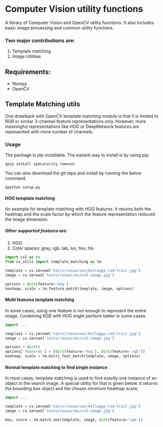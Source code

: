Computer Vision utility functions
=================================
A library of Computer Vision and OpenCV utility functions. It also includes basic image processing and common utility functions.

### Two major contributions are:
1. Template matching
2. Image Utilities

## Requirements:
- Numpy
- OpenCV

## Template Matching utils
One drawback with OpenCV template matching module is that it is limited to RGB or similar 3-channel feature representations only. However, more meaningful representations like HOG or DeepNetwork features are represented with more number of channels.

### Usage
The package is pip installable. The easiest way to install is by using pip.

``` $pip install specularity_removal ```

You can also download the git repo and install by running the below command.

``` $python setup.py ```

#### HOG template matching
An example for template matching with HOG features. It returns both the heatmap and the scale factor by which the feature representation reduced the image dimension.
##### Other supported features are: 
1. HOG
2. Color spaces: gray, rgb, lab, luv, hsv, hls

```python
import cv2 as cv
from cv_utils import template_matching as tm

template = cv.imread('tests/resources/kelloggs-red-fruit.jpg')
image = cv.imread('tests/resources/sch-image.jpg')

options = dict(feature='hog')
heatmap, scale = tm.feature_match(template, image, options)
```

#### Multi features template matching
In some cases, using one feature is not enough to represent the entire image. Combining RGB with HOG might perform better in some cases.
```python
import ...

template = cv.imread('tests/resources/kelloggs-red-fruit.jpg')
image = cv.imread('tests/resources/sch-image.jpg')

options = dict()
options['features'] = [dict(feature='hog'), dict(feature='rgb')]
heatmap, scale = tm.multi_feat_match(template, image, options)
```

#### Normal template matching to find single instance
In most cases, template matching is used to find exactly one instance of an object in the search image. A special utility for that is given below. It returns the bounding box object and the chosen minimum heatmap score.
```python
import ...

template = cv.imread('tests/resources/kelloggs-red-fruit.jpg')
image = cv.imread('tests/resources/sch-image.jpg')

box, score = tm.match_one(template, image, dict(feature='rgb'))
```
